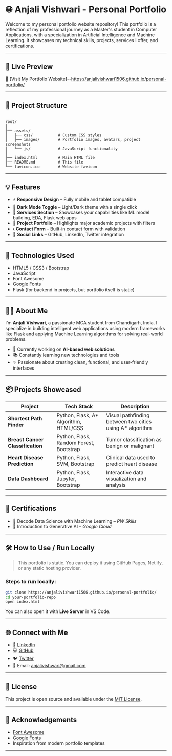 
# 🌐 Anjali Vishwari - Personal Portfolio

Welcome to my personal portfolio website repository! This portfolio is a reflection of my professional journey as a Master's student in Computer Applications, with a specialization in Artificial Intelligence and Machine Learning. It showcases my technical skills, projects, services I offer, and certifications.

---

## 📌 Live Preview

🚀 [Visit My Portfolio Website]--https://anjalivishwari1506.github.io/personal-portfolio/

---

## 📁 Project Structure

```

root/
│
├── assets/
│   ├── css/           # Custom CSS styles
│   ├── images/        # Portfolio images, avatars, project screenshots
│   └── js/            # JavaScript functionality
│
├── index.html         # Main HTML file
├── README.md          # This file
└── favicon.ico        # Website favicon

````

---

## 💡 Features

- ⚡ **Responsive Design** – Fully mobile and tablet compatible  
- 🌙 **Dark Mode Toggle** – Light/Dark theme with a single click  
- 🧠 **Services Section** – Showcases your capabilities like ML model building, EDA, Flask web apps  
- 💼 **Project Portfolio** – Highlights major academic projects with filters  
- 📞 **Contact Form** – Built-in contact form with validation  
- 🔗 **Social Links** – GitHub, LinkedIn, Twitter integration  

---

## 🔧 Technologies Used

- HTML5 / CSS3 / Bootstrap  
- JavaScript  
- Font Awesome  
- Google Fonts  
- Flask (for backend in projects, but portfolio itself is static)

---

## 🧑‍💻 About Me

I’m **Anjali Vishwari**, a passionate MCA student from Chandigarh, India. I specialize in building intelligent web applications using modern frameworks like Flask and applying Machine Learning algorithms for solving real-world problems.

- 🔭 Currently working on **AI-based web solutions**
- 📚 Constantly learning new technologies and tools
- ✨ Passionate about creating clean, functional, and user-friendly interfaces

---

## 📦 Projects Showcased

| Project                             | Tech Stack                                 | Description                                                |
|------------------------------------|--------------------------------------------|------------------------------------------------------------|
| **Shortest Path Finder**           | Python, Flask, A* Algorithm, HTML/CSS      | Visual pathfinding between two cities using A* algorithm  |
| **Breast Cancer Classification**   | Python, Flask, Random Forest, Bootstrap    | Tumor classification as benign or malignant               |
| **Heart Disease Prediction**       | Python, Flask, SVM, Bootstrap               | Clinical data used to predict heart disease               |
| **Data Dashboard**                 | Python, Flask, Jupyter, Bootstrap           | Interactive data visualization and analysis               |

---

## 🧾 Certifications

- 📜 Decode Data Science with Machine Learning – *PW Skills*  
- 📜 Introduction to Generative AI – *Google Cloud*

---

## 🛠 How to Use / Run Locally

> This portfolio is static. You can deploy it using GitHub Pages, Netlify, or any static hosting provider.

### Steps to run locally:

```bash
git clone https://anjalivishwari1506.github.io/personal-portfolio/
cd your-portfolio-repo
open index.html
````

You can also open it with **Live Server** in VS Code.

---

## 🌐 Connect with Me

* 🔗 [LinkedIn](https://linkedin.com/in/anjalivishwari1506)
* 💻 [GitHub](https://github.com/anjalivishwari)
* 🐦 [Twitter](https://twitter.com/vishwari_anjali)
* 📧 Email: [anjalivishwari@gmail.com](mailto:anjalivishwari@gmail.com)

---

## 📜 License

This project is open source and available under the [MIT License](LICENSE).

---

## 🙌 Acknowledgements

* [Font Awesome](https://fontawesome.com/)
* [Google Fonts](https://fonts.google.com/)
* Inspiration from modern portfolio templates

---

```

